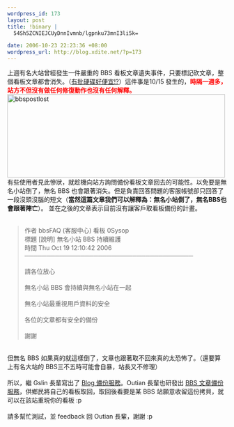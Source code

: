 ```yaml
--- 
wordpress_id: 173
layout: post
title: !binary |
  54Sh5ZCNIEJCUyDnnIvmnb/lgpnku73mnI3li5k=

date: 2006-10-23 22:23:36 +08:00
wordpress_url: http://blog.xdite.net/?p=173
---
```

上週有名大站曾經發生一件嚴重的 BBS 看板文章遺失事件，只要標記砍文章，整個看板文章都會消失。（<a title="Permanent Link: 有批硬碟好便宜!?" rel="bookmark" href="../../../../../?p=165">有批硬碟好便宜!?</a>）這件事是10/15 發生的，<font style="color: rgb(255, 0, 0);"><strong>時隔一週多，站方不但沒有做任何修復動作也沒有任何解釋。</strong></font><br /><a title="Photo Sharing" href="http://www.flickr.com/photos/14765209@N00/277297824/"><img width="500" height="191" alt="bbspostlost" src="http://static.flickr.com/117/277297824_d2a69b9d75.jpg" /></a><br />有些使用者見此慘狀，就趁機向站方詢問備份看板文章回去的可能性。以免要是無名小站倒了，無名 BBS 也會跟著消失。但是負責回答問題的客服帳號卻只回答了一段沒頭沒腦的短文（<strong>當然這篇文章我們可以解釋為：無名小站倒了，無名BBS也會跟著陣亡</strong>）。 並在之後的文章表示目前沒有讓客戶取看板備份的計畫。<br /><br /><blockquote> 作者  bbsFAQ (客服中心)                                    看板  0Sysop<br /> 標題  [說明] 無名小站 BBS 持續維護<br /> 時間  Thu Oct 19 12:10:42 2006<br />───────────────────────────────────────<br /><br />請各位放心<br /><br />無名小站 BBS 會持續與無名小站在一起<br /><br />無名小站最重視用戶資料的安全<br /><br />各位的文章都有安全的備份<br /><br />謝謝<br /></blockquote><br />但無名 BBS 如果真的就這樣倒了，文章也跟著取不回來真的太恐怖了。（還要算上有名大站的 BBS三不五時可能會自暴，站長又不修理）<br /><br />所以，繼 Gslin 長輩寫出了 <a href="http://backup.hasname.com/blog/wretch/">Blog 備份服務</a>。Outian 長輩也研發出 <a href="http://bbsbak.outian.net/">BBS 文章備份服務</a>，供鄉民將自己的看板取回，取回後看要是某 BBS 站願意收留這份拷貝，就可以在該站重現你的看板 :p<br /><br />請多幫忙測試，並 feedback 回 Outian 長輩，謝謝 :p
